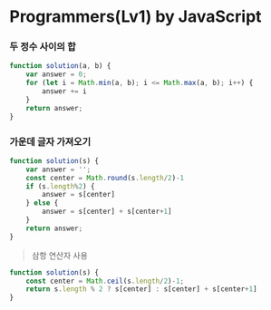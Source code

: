 # Programmers(Lv1) by JavaScript

### 두 정수 사이의 합

```js
function solution(a, b) {
    var answer = 0;
    for (let i = Math.min(a, b); i <= Math.max(a, b); i++) {
        answer += i
    }
    return answer;
}
```



### 가운데 글자 가져오기

```js
function solution(s) {
    var answer = '';
    const center = Math.round(s.length/2)-1
    if (s.length%2) {
        answer = s[center]
    } else {
        answer = s[center] + s[center+1]
    }
    return answer;
}
```



> 삼항 연산자 사용

```js
function solution(s) {
    const center = Math.ceil(s.length/2)-1;
    return s.length % 2 ? s[center] : s[center] + s[center+1]  
}
```

